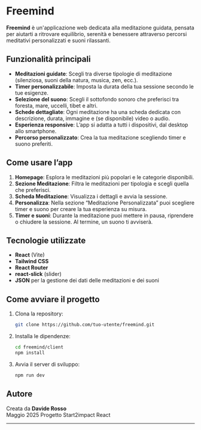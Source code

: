 # Freemind

**Freemind** è un'applicazione web dedicata alla meditazione guidata, pensata per aiutarti a ritrovare equilibrio, serenità e benessere attraverso percorsi meditativi personalizzati e suoni rilassanti.

## Funzionalità principali

- **Meditazioni guidate**: Scegli tra diverse tipologie di meditazione (silenziosa, suoni della natura, musica, zen, ecc.).
- **Timer personalizzabile**: Imposta la durata della tua sessione secondo le tue esigenze.
- **Selezione del suono**: Scegli il sottofondo sonoro che preferisci tra foresta, mare, uccelli, tibet e altri.
- **Schede dettagliate**: Ogni meditazione ha una scheda dedicata con descrizione, durata, immagine e (se disponibile) video o audio.
- **Esperienza responsive**: L’app si adatta a tutti i dispositivi, dal desktop allo smartphone.
- **Percorso personalizzato**: Crea la tua meditazione scegliendo timer e suono preferiti.

## Come usare l’app

1. **Homepage**: Esplora le meditazioni più popolari e le categorie disponibili.
2. **Sezione Meditazione**: Filtra le meditazioni per tipologia e scegli quella che preferisci.
3. **Scheda Meditazione**: Visualizza i dettagli e avvia la sessione.
4. **Personalizza**: Nella sezione “Meditazione Personalizzata” puoi scegliere timer e suono per creare la tua esperienza su misura.
5. **Timer e suoni**: Durante la meditazione puoi mettere in pausa, riprendere o chiudere la sessione. Al termine, un suono ti avviserà.

## Tecnologie utilizzate

- **React** (Vite)
- **Tailwind CSS**
- **React Router**
- **react-slick** (slider)
- **JSON** per la gestione dei dati delle meditazioni e dei suoni

## Come avviare il progetto

1. Clona la repository:
   ```bash
   git clone https://github.com/tuo-utente/freemind.git
   ```
2. Installa le dipendenze:
   ```bash
   cd freemind/client
   npm install
   ```
3. Avvia il server di sviluppo:
   ```bash
   npm run dev
   ```

## Autore

Creata da **Davide Rosso**  
Maggio 2025
Progetto Start2impact React

---
